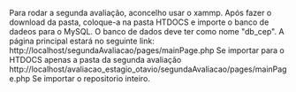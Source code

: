 Para rodar a segunda avaliação, aconcelho usar o xammp. Após fazer o download da pasta, coloque-a na pasta HTDOCS e importe o banco de dadeos para o MySQL. O banco de dados deve ter como nome "db_cep".
A página principal estará no seguinte link:
http://localhost/segundaAvaliacao/pages/mainPage.php
Se importar para o HTDOCS apenas a pasta da segunda avaliação
http://localhost/avaliacao_estagio_otavio/segundaAvaliacao/pages/mainPage.php
Se importar o repositorio inteiro.
